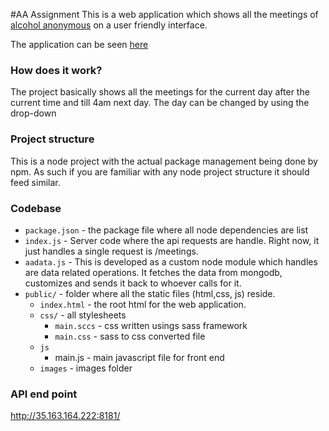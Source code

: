 #AA Assignment
This is a web application which shows all the meetings of [alcohol anonymous](http://meetings.nyintergroup.org/) on a user friendly interface. 

The application can be seen [here](http://35.165.216.202:8181/)

### How does it work?
The project basically shows all the meetings for the current day after the current time and till 4am next day. The day can be changed by using the drop-down 

### Project structure
This is a node project with the actual package management being done by npm. As such if you are familiar with any node project structure it should feed similar. 

### Codebase

 - `package.json` - the package file where all node dependencies are list
 - `index.js` - Server code where the api requests are handle. Right now, it just handles a single request is /meetings.
 - `aadata.js` - This is developed as a custom node module which handles are data related operations. It fetches the data from mongodb, customizes and sends it back to whoever calls for it.
 - `public/` - folder where all the static files (html,css, js) reside.
   - `index.html` - the root html for the web application.
   -  `css/` - all stylesheets
      - `main.sccs` - css written usings sass framework
      - `main.css` - sass to css converted file
   - `js` 
      - main.js - main javascript file for front end
   - `images` - images folder
   
 

### API end point
http://35.163.164.222:8181/

